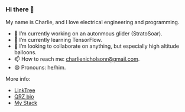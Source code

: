 ### Hi there 👋

My name is Charlie, and I love electrical engineering and programming. 

- 🔭 I’m currently working on an autonmous glider (StratoSoar).
- 🌱 I’m currently learning TensorFlow.
- 👯 I’m looking to collaborate on anything, but especially high altitude balloons.
- 📫 How to reach me: charlienicholsonr@gmail.com.
- 😄 Pronouns: he/him.

More info:
- [LinkTree](https://linktr.ee/charlienicholson)
- [QRZ bio](https://www.qrz.com/db/KC1SFR)
- [My Stack](https://stackshare.io/charlienicholsonr/my-stack/main)
